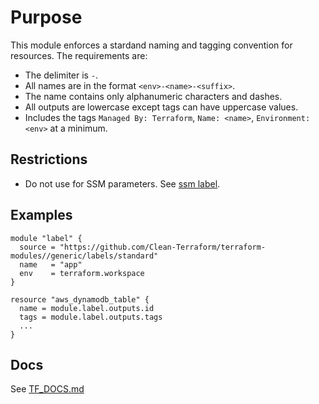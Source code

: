 # Purpose
This module enforces a stardand naming and tagging convention for resources. The requirements are:

* The delimiter is `-`.
* All names are in the format `<env>-<name>-<suffix>`.
* The name contains only alphanumeric characters and dashes.
* All outputs are lowercase except tags can have uppercase values.
* Includes the tags `Managed By: Terraform`, `Name: <name>`, `Environment: <env>` at a minimum.

## Restrictions

* Do not use for SSM parameters. See [ssm label](../ssm/README.md).

## Examples

```hcl
module "label" {
  source = "https://github.com/Clean-Terraform/terraform-modules//generic/labels/standard"
  name   = "app"
  env    = terraform.workspace
}

resource "aws_dynamodb_table" {
  name = module.label.outputs.id
  tags = module.label.outputs.tags
  ...
}
```

## Docs
See [TF_DOCS.md](./TF_DOCS.md)

